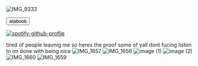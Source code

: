 ![IMG_9333](https://github.com/user-attachments/assets/7a0255a2-1dfb-4861-898b-645031a4a2eb)










[<button type="button" onclick="redirect()">atabook</button>](https://dylikz.atabook.org/)

[![spotify-github-profile](https://spotify-github-profile.kittinanx.com/api/view?uid=31tleqegpb4lhcogzq6e3rwkleiq&cover_image=true&theme=natemoo-re&show_offline=false&background_color=121212&interchange=false&bar_color=be2727&bar_color_cover=false)](https://github.com/kittinan/spotify-github-profile)

tired of people leavnig me so heres the proof some of yall dont fucing listen to im done with being nice
![IMG_1657](https://github.com/user-attachments/assets/4c98fd35-9068-4f08-9fe1-bff55e27afb8)
![IMG_1656](https://github.com/user-attachments/assets/ba6c61a6-503a-4c49-a9c4-391002ffadfc)
![image (1)](https://github.com/user-attachments/assets/abff739a-92ee-4086-ab44-c1faeb2017b7)
![image (2)](https://github.com/user-attachments/assets/5724c328-7449-4420-bfc8-e0f10c8ee006)
![IMG_1660](https://github.com/user-attachments/assets/2cac6dd5-dbb9-4f72-a93f-e9128900546e)
![IMG_1659](https://github.com/user-attachments/assets/5d4bc063-a51d-4916-a806-3cde4eda2009)
